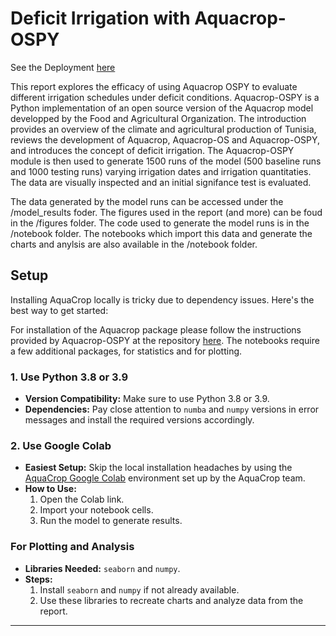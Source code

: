 # Deficit Irrigation with Aquacrop-OSPY

See the Deployment [here](https://thorerismann.github.io/aquacrop-deficit-irrig/intro.html)

This report explores the efficacy of using Aquacrop OSPY to evaluate different irrigation schedules under deficit conditions. Aquacrop-OSPY is a Python implementation of an open source version of the Aquacrop model developped by the Food and Agricultural Organization. The introduction provides an overview of the climate and agricultural production of Tunisia, reviews the development of Aquacrop, Aquacrop-OS and Aquacrop-OSPY, and introduces the concept of deficit irrigation. The Aquacrop-OSPY module is then used to generate 1500 runs of the model (500 baseline runs and 1000 testing runs) varying irrigation dates and irrigation quantitaties. The data are visually inspected and an initial signifance test is evaluated.



The data generated by the model runs can be accessed under the /model_results foder. The figures used in the report (and more) can be foud in the /figures folder. The code used to generate the model runs is in the /notebook folder. The notebooks which import this data and generate the charts and anylsis are also available in the /notebook folder.

## Setup

Installing AquaCrop locally is tricky due to dependency issues. Here's the best way to get started:

For installation of the Aquacrop package please follow the instructions provided by Aquacrop-OSPY at the repository [here](https://github.com/aquacropos/aquacrop). The notebooks require a few additional packages, for statistics and for plotting.

### 1. Use Python 3.8 or 3.9
- **Version Compatibility:** Make sure to use Python 3.8 or 3.9.
- **Dependencies:** Pay close attention to `numba` and `numpy` versions in error messages and install the required versions accordingly.

### 2. Use Google Colab
- **Easiest Setup:** Skip the local installation headaches by using the [AquaCrop Google Colab](https://aquacrop.example.com/colab) environment set up by the AquaCrop team.
- **How to Use:**
  1. Open the Colab link.
  2. Import your notebook cells.
  3. Run the model to generate results.

### For Plotting and Analysis
- **Libraries Needed:** `seaborn` and `numpy`.
- **Steps:**
  1. Install `seaborn` and `numpy` if not already available.
  2. Use these libraries to recreate charts and analyze data from the report.

---
